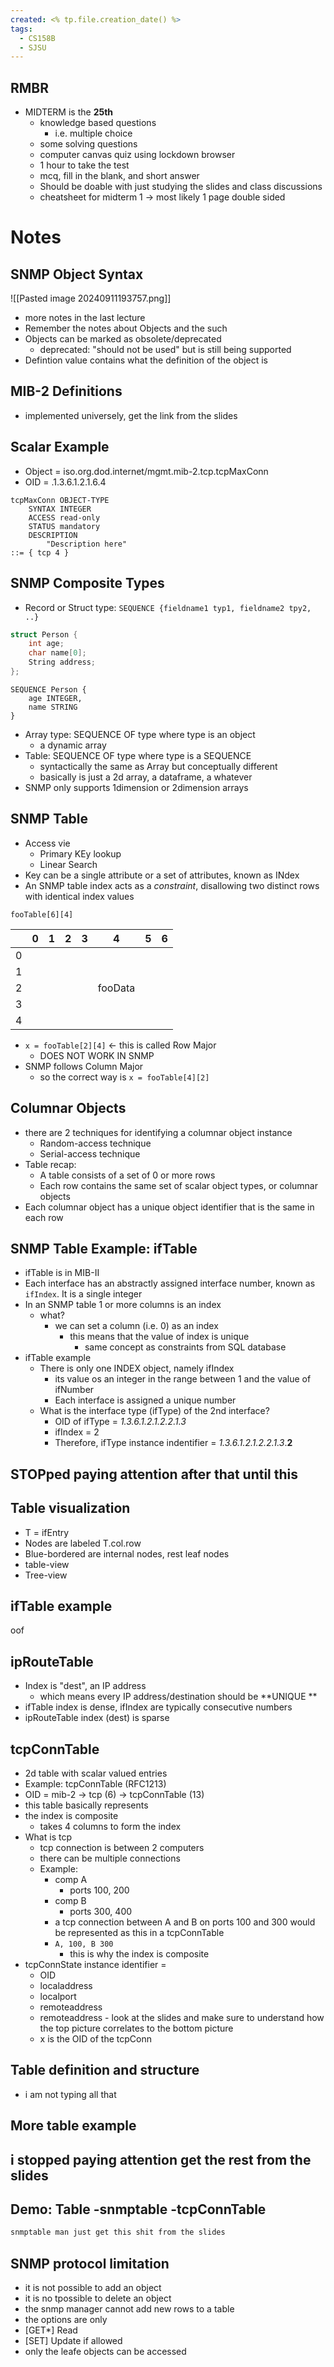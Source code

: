 ```yaml
---
created: <% tp.file.creation_date() %>
tags:
  - CS158B
  - SJSU
---
```

## RMBR
- MIDTERM is the **25th**
	- knowledge based questions
		- i.e. multiple choice
	- some solving questions
	- computer canvas quiz using lockdown browser
	- 1 hour to take the test
	- mcq, fill in the blank, and short answer
	- Should be doable with just studying the slides and class discussions
	- cheatsheet for midterm 1 -> most likely 1 page double sided

# Notes

## SNMP Object Syntax
![[Pasted image 20240911193757.png]]
- more notes in the last lecture
- Remember the notes about Objects and the such
- Objects can be marked as obsolete/deprecated
	- deprecated: "should not be used" but is still being supported
- Defintion value contains what the definition of the object is 


## MIB-2 Definitions
- implemented universely, get the link from the slides

## Scalar Example
- Object = iso.org.dod.internet/mgmt.mib-2.tcp.tcpMaxConn
- OID = .1.3.6.1.2.1.6.4
```
tcpMaxConn OBJECT-TYPE
	SYNTAX INTEGER
	ACCESS read-only
	STATUS mandatory
	DESCRIPTION
		"Description here"
::= { tcp 4 }
```

## SNMP Composite Types
- Record or Struct type: `SEQUENCE {fieldname1 typ1, fieldname2 tpy2, ..}`
```C
struct Person {
	int age;
	char name[0];
	String address;
};

```
```SNMP
SEQUENCE Person {
	age INTEGER,
	name STRING
}
```

- Array type: SEQUENCE OF type where type is an object
	- a dynamic array
- Table: SEQUENCE OF type where type is a SEQUENCE
	- syntactically the same as Array but conceptually different
	- basically is just a 2d array, a dataframe, a whatever
- SNMP only supports 1dimension or 2dimension arrays

## SNMP Table
- Access vie
	- Primary KEy lookup
	- Linear Search
- Key can be a single attribute or a set of attributes, known as INdex
- An SNMP table index acts as a *constraint*, disallowing two distinct rows with identical index values

`fooTable[6][4]`

|     | 0   | 1   | 2   | 3   | 4       | 5   | 6   |
| --- | --- | --- | --- | --- | ------- | --- | --- |
| 0   |     |     |     |     |         |     |     |
| 1   |     |     |     |     |         |     |     |
| 2   |     |     |     |     | fooData |     |     |
| 3   |     |     |     |     |         |     |     |
| 4   |     |     |     |     |         |     |     |
- `x = fooTable[2][4]` <- this is called Row Major
	- DOES NOT WORK IN SNMP
- SNMP follows Column Major
	- so the correct way is `x = fooTable[4][2]`

##  Columnar Objects
- there are 2 techniques for identifying a columnar object instance
	- Random-access technique 
	- Serial-access technique 
- Table recap:
	- A table consists of a set of 0 or more rows
	- Each row contains the same set of scalar object types, or columnar objects
- Each columnar object has a unique object identifier that is the same in each row

## SNMP Table Example: ifTable

- ifTable is in MIB-II
- Each interface has an abstractly assigned interface number, known as `ifIndex`. It is a single integer
- In an SNMP table 1 or more columns is an index
	- what?
		- we can set a column (i.e. 0) as an index
			- this means that the value of index is unique 
				- same concept as constraints from SQL database
- ifTable example
	- There is only one INDEX object, namely ifIndex
		- its value os an integer in the range between 1 and the value of ifNumber
		- Each interface is assigned a unique number
	- What is the interface type (ifType) of the 2nd interface?
		- OID of ifType = *1.3.6.1.2.1.2.2.1.3*
		- ifIndex = 2
		- Therefore, ifType instance indentifier = *1.3.6.1.2.1.2.2.1.3*.**2**

## STOPped paying attention after that until this

## Table visualization
- T = ifEntry
- Nodes are labeled T.col.row
- Blue-bordered are internal nodes, rest leaf nodes
- table-view
- Tree-view

## ifTable example
oof

## ipRouteTable
- Index is "dest", an IP address
	- which means every IP address/destination should be **UNIQUE **
- ifTable index is dense, ifIndex are typically consecutive numbers
- ipRouteTable index (dest) is sparse 

## tcpConnTable
- 2d table with scalar valued entries
- Example: tcpConnTable (RFC1213)
- OID = mib-2 -> tcp (6) -> tcpConnTable (13)
- this table  basically represents 
- the index is composite
	- takes 4 columns to form the index 
- What is tcp
	- tcp connection is between 2 computers
	- there can be multiple connections
	- Example:
		- comp A 
			- ports 100, 200
		- comp B 
			- ports 300, 400
		- a tcp connection between A and B on ports 100 and 300 would be represented as this in a tcpConnTable
		- `A, 100, B 300`
			- this is why the index is composite
- tcpConnState instance identifier = 
	- OID
	- localaddress
	- localport
	- remoteaddress
	- remoteaddress
			- look at the slides and make sure to understand how the top picture correlates to the bottom picture
	- x is the OID of the tcpConn

## Table definition and structure
- i am not typing all that

## More table example

## i stopped paying attention get the rest from the slides

## Demo: Table -snmptable -tcpConnTable
```bash
snmptable man just get this shit from the slides
```



## SNMP protocol limitation
- it is not possible to add an object
-  it is no tpossible to delete an object
- the snmp manager cannot add new rows to a table
- the options are only
- [GET*] Read
- [SET] Update if allowed
- only the leafe objects can be accessed